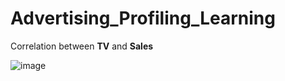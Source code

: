 # Advertising_Profiling_Learning

Correlation between **TV** and **Sales**

![image](https://user-images.githubusercontent.com/38419795/190393365-7ab0dc3a-32ba-452f-bf1e-c188caa03d81.png)

